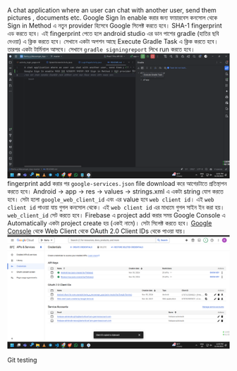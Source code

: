 A chat application where an user can chat with another user, send them pictures , documents etc.
Google Sign In enable করার জন্য ফায়ারবেস কনসোল থেকে Sign in Method এ নতুন provider হিসেবে Google সিলেক্ট করতে হবে। SHA-1 fingerprint এড করতে হবে। এই fingerprint
পেতে হলে android studio এর ডান পাশের gradle (হাতির ছবি দেওয়া) এ ক্লিক করতে হবে। সেখানে একটা অপশন আছে Execute Gradle Task এ ক্লিক করতে হবে। তারপর একটা টার্মিনাল আসবে। সেখানে `gradle signingreport`
লিখে run করতে হবে। 
![](Image/Screenshot%20(13).png)
fingerprint add করার পর `google-services.json` file download করে আগেরটাতে প্রতিস্থাপন করতে হবে। Android -> app -> res -> values -> strings.xml এ একটা 
string যোগ করতে হবে। সেটা হলো `google_web_client_id` এবং এর value হবে `web client id`। এই `web client id` পাওয়া যায় গুগল কনসোল থেকে। এই `web client id` এর মাধ্যমে গুগল সাইন ইন করা হয়। 
`web_client_id` সেট করতে হবে। Firebase এ project add করার সময় Google Console এ Automatically একটা project create হয় (একই নামে)। সেটা সিলেক্ট করতে হবে।
[Google Console](https://console.cloud.google.com/apis/credentials) থেকে Web Client থেকে OAuth 2.0 Client IDs থেকে পাওয়া যায়। 
![](Image/Screenshot%20(14).png)

Git testing
